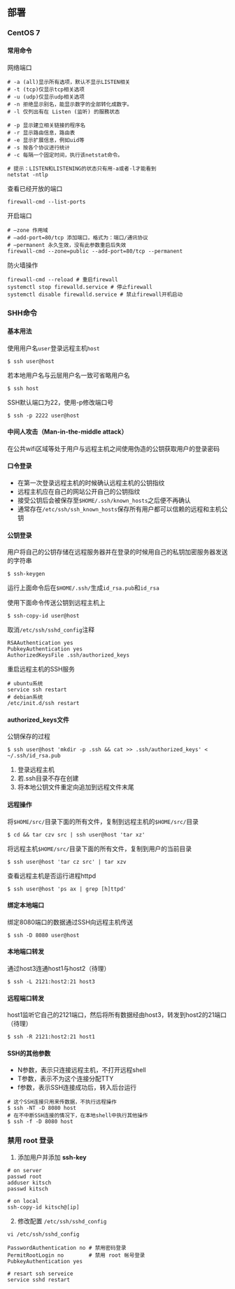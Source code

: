 ## 部署

### CentOS 7

#### 常用命令

网络端口

```shell
# -a (all)显示所有选项，默认不显示LISTEN相关
# -t (tcp)仅显示tcp相关选项
# -u (udp)仅显示udp相关选项
# -n 拒绝显示别名，能显示数字的全部转化成数字。
# -l 仅列出有在 Listen (监听) 的服務状态

# -p 显示建立相关链接的程序名
# -r 显示路由信息，路由表
# -e 显示扩展信息，例如uid等
# -s 按各个协议进行统计
# -c 每隔一个固定时间，执行该netstat命令。

# 提示：LISTEN和LISTENING的状态只有用-a或者-l才能看到
netstat -ntlp
```

查看已经开放的端口

```SHELL
firewall-cmd --list-ports
```

开启端口

```shell
# –zone 作用域
# –add-port=80/tcp 添加端口，格式为：端口/通讯协议
# –permanent 永久生效，没有此参数重启后失效
firewall-cmd --zone=public --add-port=80/tcp --permanent
```

防火墙操作

```shell
firewall-cmd --reload # 重启firewall
systemctl stop firewalld.service # 停止firewall
systemctl disable firewalld.service # 禁止firewall开机启动
```

### SHH命令

#### 基本用法

使用用户名`user`登录远程主机`host`

```shell
$ ssh user@host
```

若本地用户名与云层用户名一致可省略用户名

```shell
$ ssh host
```

SSH默认端口为22，使用-p修改端口号

```shell
$ ssh -p 2222 user@host
```

#### 中间人攻击（Man-in-the-middle attack）

在公共wifi区域等处于用户与远程主机之间使用伪造的公钥获取用户的登录密码

#### 口令登录

* 在第一次登录远程主机的时候确认远程主机的公钥指纹
* 远程主机应在自己的网站公开自己的公钥指纹
* 接受公钥后会被保存至`$HOME/.ssh/known_hosts`之后便不再确认
* 通常存在`/etc/ssh/ssh_known_hosts`保存所有用户都可以信赖的远程和主机公钥

#### 公钥登录

用户将自己的公钥存储在远程服务器并在登录的时候用自己的私钥加密服务器发送的字符串

```shell
$ ssh-keygen
```

运行上面命令后在`$HOME/.ssh/`生成`id_rsa.pub`和`id_rsa`

使用下面命令传送公钥到远程主机上

```shell
$ ssh-copy-id user@host
```

取消`/etc/ssh/sshd_config`注释

```
RSAAuthentication yes
PubkeyAuthentication yes
AuthorizedKeysFile .ssh/authorized_keys
```

重启远程主机的SSH服务

```shell
# ubuntu系统
service ssh restart
# debian系统
/etc/init.d/ssh restart
```

#### authorized_keys文件

公钥保存的过程

```shell
$ ssh user@host 'mkdir -p .ssh && cat >> .ssh/authorized_keys' < ~/.ssh/id_rsa.pub
```

1. 登录远程主机
2. 若.ssh目录不存在创建
3. 将本地公钥文件重定向追加到远程文件末尾

#### 远程操作

将`$HOME/src/`目录下面的所有文件，复制到远程主机的`$HOME/src/`目录

```shell
$ cd && tar czv src | ssh user@host 'tar xz'
```

将远程主机`$HOME/src/`目录下面的所有文件，复制到用户的当前目录

```shell
$ ssh user@host 'tar cz src' | tar xzv
```

查看远程主机是否运行进程httpd

```shell
$ ssh user@host 'ps ax | grep [h]ttpd'
```

#### 绑定本地端口

绑定8080端口的数据通过SSH向远程主机传送

```shell
$ ssh -D 8080 user@host
```

#### 本地端口转发

通过host3连通host1与host2（待理）

```shell
$ ssh -L 2121:host2:21 host3
```

#### 远程端口转发

host1监听它自己的2121端口，然后将所有数据经由host3，转发到host2的21端口（待理）

```shell
$ ssh -R 2121:host2:21 host1
```
#### SSH的其他参数

* N参数，表示只连接远程主机，不打开远程shell
* T参数，表示不为这个连接分配TTY
* f参数，表示SSH连接成功后，转入后台运行

```shell
# 这个SSH连接只用来传数据，不执行远程操作
$ ssh -NT -D 8080 host
# 在不中断SSH连接的情况下，在本地shell中执行其他操作
$ ssh -f -D 8080 host
```

### 禁用 root 登录

1. 添加用户并添加 **ssh-key**

```shell
# on server
passwd root
adduser kitsch
passwd kitsch

# on local
ssh-copy-id kitsch@[ip]
```

2. 修改配置 `/etc/ssh/sshd_config`

```shell
vi /etc/ssh/sshd_config

PasswordAuthentication no # 禁用密码登录
PermitRootLogin no        # 禁用 root 帐号登录
PubkeyAuthentication yes

# resart ssh serveice
service sshd restart
```
